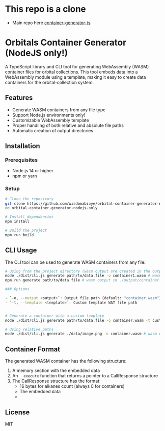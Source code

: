 # This repo is a clone
- Main repo here [container-generator-ts](https://github.com/orbitalconsortium/orbital-collection/tree/master/container-generator-ts)
# Orbitals Container Generator (NodeJS only!)

A TypeScript library and CLI tool for generating WebAssembly (WASM) container files for orbital collections. This tool embeds data into a WebAssembly module using a template, making it easy to create data containers for the orbital-collection system.

## Features

- Generate WASM containers from any file type
- Support Node.js environments only!
- Customizable WebAssembly template
- Proper handling of both relative and absolute file paths
- Automatic creation of output directories


## Installation

### Prerequisites

- Node.js 14 or higher
- npm or yarn

### Setup

```bash
# Clone the repository
git clone https://github.com/wisdomabioye/orbital-container-generator-nodejs-only.git
cd orbital-container-generator-nodejs-only

# Install dependencies
npm install

# Build the project
npm run build
```
## CLI Usage

The CLI tool can be used to generate WASM containers from any file:

```bash
# Using from the project directory (wasm output are created in the output folder)
node ./dist/cli.js generate path/to/data.file -o container1.wasm # wasm output in ./output/container1.wasm
npm run generate path/to/data.file # wasm output in ./output/container.wasm

### Options

- `-o, --output <output>`: Output file path (default: "container.wasm")
- `-t, --template <template>`: Custom template WAT file path


# Generate a container with a custom template
node ./dist/cli.js generate path/to/data.file -o container.wasm -t custom-template.wat # wasm output in ./output/container.wasm

# Using relative paths
node ./dist/cli.js generate ./data/image.png -o container.wasm # wasm output in ./output/container.wasm
```

## Container Format

The generated WASM container has the following structure:

1. A memory section with the embedded data
2. An `__execute` function that returns a pointer to a CallResponse structure
3. The CallResponse structure has the format:
   - 16 bytes for alkanes count (always 0 for containers)
   - The embedded data
   - 
## License

MIT